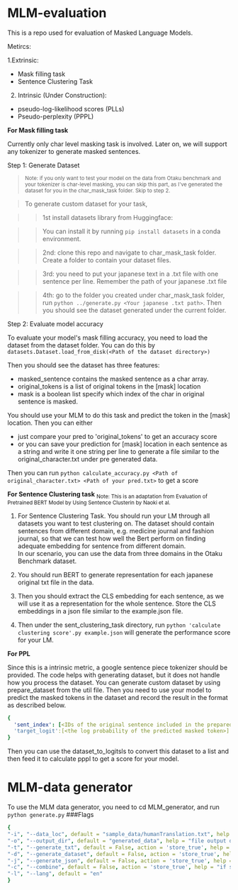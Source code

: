 # MLM-evaluation

This is a repo used for evaluation of Masked Language Models.

Metircs:

 1.Extrinsic:
 
   - Mask filling task
   - Sentence Clustering Task
   
 2. Intrinsic (Under Construction):
 
   - pseudo-log-likelihood scores (PLLs)
   - Pseudo-perplexity (PPPL)

**For Mask filling task**

Currently only char level masking task is involved. Later on, we will support any tokenizer to generate masked sentences. 

Step 1: Generate Dataset

><sub> Note: if you only want to test your model on the data from Otaku benchmark and your tokenizer is char-level masking, 
 you can skip this part, as I've generated the dataset for you in the char_mask_task folder. Skip to step 2. </sub>
 
 >To generate custom dataset for your task, 
 
 >>1st install datasets library from Huggingface:
 
 >>You can install it by running `pip install datasets` in a conda environment.
 
 >>2nd: clone this repo and navigate to char_mask_task folder. Create a folder to contain your dataset files.
 
 >>3rd: you need to put your japanese text in a .txt file with one sentence per line. Remember the path of your japanese .txt file
 
 >>4th: go to the folder you created under char_mask_task folder, run `python ../generate.py <Your japanese .txt path>`. Then you should see the dataset generated under the current folder. 
 
 
 Step 2: Evaluate model accuracy
 
 To evaluate your model's mask filling accuracy, you need to load the dataset from the dataset folder. You can do this by `datasets.Dataset.load_from_disk(<Path of the dataset directory>)` 
 
 Then you should see the dataset has three features: 
  
   - masked_sentence contains the masked sentence as a char array. 
   - original_tokens is a list of original tokens in the [mask] location
   - mask is a boolean list specify which index of the char in original sentence is masked.  

You should use your MLM to do this task and predict the token in the [mask] location. Then you can either 
   - just compare your pred to 'original_tokens' to get an accuracy score 
   - or you can save your prediction for [mask] location in each sentence as a string and write it one string per line to generate a file similar to the original_character.txt under pre generated data.

Then you can run `python calculate_accuracy.py <Path of original_character.txt> <Path of your pred.txt>` to get a score 
 
 
 **For Sentence Clustering task**
 <sub> Note: This is an adaptation from Evaluation of Pretrained BERT Model by Using Sentence Clusterin by Naoki et al.</sub>
 
 1. For Sentence Clustering Task. You should run your LM through all datasets you want to test clustering on. The dataset should contain sentences from different domain, e.g. medicine journal and fashion journal, so that we can test how well the Bert perform on finding adequate embedding for sentence from different domain. <br> In our scenario, you can use the data from three domains in the Otaku Benchmark dataset. 
 
 2. You should run BERT to generate representation for each japanese original txt file in the data. 


 3. Then you should extract the CLS embedding for each sentence, as we will use it as a representation for the whole sentence. Store the CLS embeddings in a json file similar to the example.json file. 
 
 4. Then under the sent_clustering_task directory, run `python 'calculate clustering score'.py example.json` will generate the performance score for your LM.
 
 **For PPL**
 
 Since this is a intrinsic metric, a google sentence piece tokenizer should be provided. The code helps with generating dataset, but it does not handle how you process the dataset. You can generate custom dataset by using prepare_dataset from the util file. Then you need to use your model to predict the masked tokens in the dataset and record the result in the format as described below. 
 ```yaml
{
   'sent_index': [<IDs of the original sentence included in the prepared dataset>], 
   'target_logit':[<the log probability of the predicted masked token>]
}
```
Then you can use the dataset_to_logitsls to convert this dataset to a list and then feed it to calculate pppl to get a score for your model. 

# MLM-data generator

To use the MLM data generator, you need to cd MLM_generator, and run 
`python generate.py`
###Flags
 ```yaml
 {
"-i", "--data_loc", default = "sample_data/humanTranslation.txt", help = "data file location", type = str
"-o", "--output_dir", default = "generated_data", help = "file output dir", type = str
"-t", "--generate_txt", default = False, action = 'store_true', help = "if set, generate txt file"
"-d", "--generate_dataset", default = False, action = 'store_true', help = "if set, generate dataset"
"-j", "--generate_json", default = False, action = 'store_true', help = "if set, generate json file"
"-c", "--combine", default = False, action = 'store_true', help = "if set, generate combined txt file"
"-l", "--lang", default = "en"
}
```
